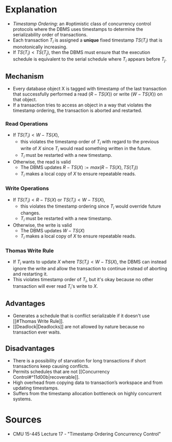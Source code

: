 # Explanation
- *Timestamp Ordering*: an #optimistic class of concurrency control protocols where the DBMS uses timestamps to determine the serializability order of transactions.
- Each transaction $T_i$ is assigned a **unique** fixed timestamp $TS(T_i)$ that is monotonically increasing.
- If $TS(T_i) \lt TS(T_j)$, then the DBMS must ensure that the execution schedule is equivalent to the serial schedule where $T_i$ appears before $T_j$.

## Mechanism
- Every database object X is tagged with timestamp of the last transaction that successfully performed a read ($R-TS(X)$) or write ($W-TS(X)$) on that object.
- If a transaction tries to access an object in a way that violates the timestamp ordering, the transaction is aborted and restarted.

### Read Operations
- If $TS(T_i) \lt W-TS(X)$,
	- this violates the timestamp order of $T_i$ with regard to the previous write of $X$ since $T_i$ would read something written in the future.
	-  $T_i$ must be restarted with a new timestamp.
- Otherwise, the read is valid
	- The DBMS updates $R-TS(X) := max(R-TS(X), TS(T_i))$
	- $T_i$ makes a local copy of $X$ to ensure repeatable reads.

### Write Operations
- If $TS(T_i) \lt R-TS(X)$ or $TS(T_i) \lt W-TS(X)$,
	- this violates the timestamp ordering since $T_i$ would override future changes.
	- $T_i$ must be restarted with a new timestamp.
- Otherwise, the write is valid
	- The DBMS updates $W-TS(X)$
	- $T_i$ makes a local copy of $X$ to ensure repeatable reads.

### Thomas Write Rule
- If $T_i$ wants to update $X$ where $TS(T_i) \lt W-TS(X)$, the DBMS can instead ignore the write and allow the transaction to continue instead of aborting and restarting it.
- This violates timestamp order of $T_i$, but it's okay because no other transaction will ever read $T_i$'s write to $X$.

## Advantages
- Generates a schedule that is conflict serializable if it doesn't use [[#Thomas Write Rule]].
- [[Deadlock|Deadlocks]] are not allowed by nature because no transaction ever waits.

## Disadvantages
- There is a possibility of starvation for long transactions if short transactions keep causing conflicts.
- Permits schedules that are not [[Concurrency Control#^11d00b|recoverable]].
- High overhead from copying data to transaction’s workspace and from updating timestamps.
- Suffers from the timestamp allocation bottleneck on highly concurrent systems.

# Sources
- CMU 15-445 Lecture 17 - "Timestamp Ordering Concurrency Control"